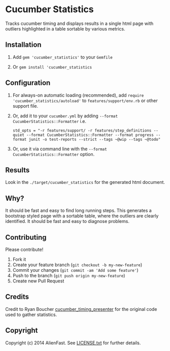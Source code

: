 # Cucumber Statistics

Tracks cucumber timing and displays results in a single html page with outliers highlighted in a table sortable by various metrics.

## Installation

1. Add `gem 'cucumber_statistics'` to your `Gemfile`

2. Or `gem install 'cucumber_statistics`

## Configuration

1. For always-on automatic loading (recommended), add `require 'cucumber_statistics/autoload'` to `features/support/env.rb` or other support file.

2. Or, add it to your `cucumber.yml` by adding `--format CucumberStatistics::Formatter` i.e.

    `std_opts = "-r features/support/ -r features/step_definitions --quiet --format CucumberStatistics::Formatter --format progress --format junit -o test-reports --strict --tags ~@wip --tags ~@todo"`

3. Or, use it via command line with the `--format CucumberStatistics::Formatter` option.

## Results

Look in the `./target/cucumber_statistics` for the generated html document.

## Why?

It should be fast and easy to find long running steps.  This generates a bootstrap styled page with a sortable table, where the outliers are clearly identified.  It should be fast and easy to diagnose problems.

## Contributing

Please contribute!

1. Fork it
2. Create your feature branch (`git checkout -b my-new-feature`)
3. Commit your changes (`git commit -am 'Add some feature'`)
4. Push to the branch (`git push origin my-new-feature`)
5. Create new Pull Request

## Credits
Credit to Ryan Boucher [cucumber_timing_presenter](https://github.com/distributedlife/cucumber_timing_presenter) for the original code used to gather statistics.

## Copyright

Copyright (c) 2014 AlienFast. See [LICENSE.txt](https://github.com/alienfast/cucumber_statistics/blob/master/LICENSE.txt) for further details.